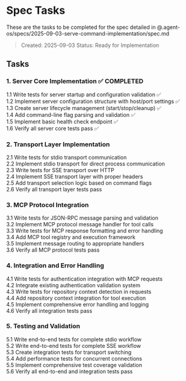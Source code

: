 # Spec Tasks

These are the tasks to be completed for the spec detailed in @.agent-os/specs/2025-09-03-serve-command-implementation/spec.md

> Created: 2025-09-03
> Status: Ready for Implementation

## Tasks

### 1. Server Core Implementation ✅ COMPLETED
1.1 Write tests for server startup and configuration validation ✅  
1.2 Implement server configuration structure with host/port settings ✅  
1.3 Create server lifecycle management (start/stop/cleanup) ✅  
1.4 Add command-line flag parsing and validation ✅  
1.5 Implement basic health check endpoint ✅  
1.6 Verify all server core tests pass ✅  

### 2. Transport Layer Implementation
2.1 Write tests for stdio transport communication  
2.2 Implement stdio transport for direct process communication  
2.3 Write tests for SSE transport over HTTP  
2.4 Implement SSE transport layer with proper headers  
2.5 Add transport selection logic based on command flags  
2.6 Verify all transport layer tests pass  

### 3. MCP Protocol Integration
3.1 Write tests for JSON-RPC message parsing and validation  
3.2 Implement MCP protocol message handler for tool calls  
3.3 Write tests for MCP response formatting and error handling  
3.4 Add MCP tool registry and execution framework  
3.5 Implement message routing to appropriate handlers  
3.6 Verify all MCP protocol tests pass  

### 4. Integration and Error Handling
4.1 Write tests for authentication integration with MCP requests  
4.2 Integrate existing authentication validation system  
4.3 Write tests for repository context detection in requests  
4.4 Add repository context integration for tool execution  
4.5 Implement comprehensive error handling and logging  
4.6 Verify all integration tests pass  

### 5. Testing and Validation
5.1 Write end-to-end tests for complete stdio workflow  
5.2 Write end-to-end tests for complete SSE workflow  
5.3 Create integration tests for transport switching  
5.4 Add performance tests for concurrent connections  
5.5 Implement comprehensive test coverage validation  
5.6 Verify all end-to-end and integration tests pass